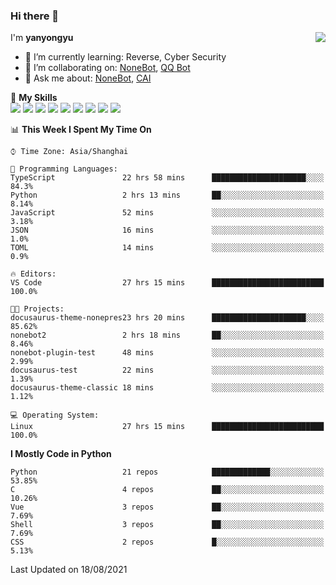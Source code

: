 ### Hi there 👋

<a href="#">
  <img align="right" src="https://github-readme-stats.vercel.app/api?username=yanyongyu&count_private=true&show_icons=true&bg_color=15,f2f7fd,E0EAFC" />
</a>

I'm **yanyongyu**

- 🌱 I’m currently learning: Reverse, Cyber Security
- 👯 I’m collaborating on: [NoneBot](https://github.com/nonebot), [QQ Bot](https://github.com/Mrs4s/go-cqhttp)
- 💬 Ask me about: [NoneBot](https://github.com/nonebot), [CAI](https://github.com/cscs181/CAI)

🌟 **My Skills**  
![](https://img.shields.io/badge/-Python-3e74a2?style=flat-square&logo=Python&logoColor=fff)
![](https://img.shields.io/badge/-Node.js-339933?style=flat-square&logo=Node.js&logoColor=fff)
![](https://img.shields.io/badge/-Vue-4fc08d?style=flat-square&logo=Vue.js&logoColor=fff)
![](https://img.shields.io/badge/-React-2d98ce?style=flat-square&logo=React&logoColor=fff)
![](https://img.shields.io/badge/-Docker-2496ED?style=flat-square&logo=Docker&logoColor=fff)
![](https://img.shields.io/badge/-Linux-000000?style=flat-square&logo=Linux&logoColor=fff)
![](https://img.shields.io/badge/-MySQL-4479A1?style=flat-square&logo=MySQL&logoColor=fff)
![](https://img.shields.io/badge/-Redis-DC382D?style=flat-square&logo=Redis&logoColor=fff)
![](https://img.shields.io/badge/-MongoDB-47A248?style=flat-square&logo=MongoDB&logoColor=fff)

<!--START_SECTION:waka-->
📊 **This Week I Spent My Time On** 

```text
⌚︎ Time Zone: Asia/Shanghai

💬 Programming Languages: 
TypeScript               22 hrs 58 mins      █████████████████████░░░░   84.3% 
Python                   2 hrs 13 mins       ██░░░░░░░░░░░░░░░░░░░░░░░   8.14% 
JavaScript               52 mins             ░░░░░░░░░░░░░░░░░░░░░░░░░   3.18% 
JSON                     16 mins             ░░░░░░░░░░░░░░░░░░░░░░░░░   1.0% 
TOML                     14 mins             ░░░░░░░░░░░░░░░░░░░░░░░░░   0.9%

🔥 Editors: 
VS Code                  27 hrs 15 mins      █████████████████████████   100.0%

🐱‍💻 Projects: 
docusaurus-theme-nonepres23 hrs 20 mins      █████████████████████░░░░   85.62% 
nonebot2                 2 hrs 18 mins       ██░░░░░░░░░░░░░░░░░░░░░░░   8.46% 
nonebot-plugin-test      48 mins             ░░░░░░░░░░░░░░░░░░░░░░░░░   2.99% 
docusaurus-test          22 mins             ░░░░░░░░░░░░░░░░░░░░░░░░░   1.39% 
docusaurus-theme-classic 18 mins             ░░░░░░░░░░░░░░░░░░░░░░░░░   1.12%

💻 Operating System: 
Linux                    27 hrs 15 mins      █████████████████████████   100.0%

```

**I Mostly Code in Python** 

```text
Python                   21 repos            █████████████░░░░░░░░░░░░   53.85% 
C                        4 repos             ██░░░░░░░░░░░░░░░░░░░░░░░   10.26% 
Vue                      3 repos             ██░░░░░░░░░░░░░░░░░░░░░░░   7.69% 
Shell                    3 repos             ██░░░░░░░░░░░░░░░░░░░░░░░   7.69% 
CSS                      2 repos             █░░░░░░░░░░░░░░░░░░░░░░░░   5.13%

```



 Last Updated on 18/08/2021
<!--END_SECTION:waka-->
